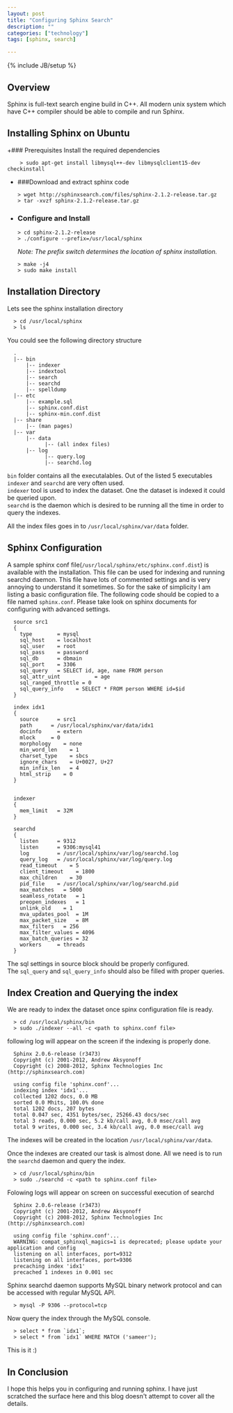 ```yaml
---
layout: post
title: "Configuring Sphinx Search"
description: ""
categories: ["technology"]
tags: [sphinx, search]

---
```


{% include JB/setup %}

## Overview
  Sphinx is full-text search engine build in C++. All modern unix system which have C++ compiler should be able to compile and run Sphinx.

## Installing Sphinx on Ubuntu

  +### Prerequisites
    Install the required dependencies

        > sudo apt-get install libmysql++-dev libmysqlclient15-dev checkinstall

  * ###Download and extract sphinx code

        > wget http://sphinxsearch.com/files/sphinx-2.1.2-release.tar.gz    
        > tar -xvzf sphinx-2.1.2-release.tar.gz

  - ### Configure and Install

        > cd sphinx-2.1.2-release
        > ./configure --prefix=/usr/local/sphinx


    _Note: The prefix switch determines the location of sphinx installation._  


        > make -j4
        > sudo make install

## Installation Directory
  Lets see the sphinx installation directory

      > cd /usr/local/sphinx
      > ls

  You could see the following directory structure

      .
      |-- bin
          |-- indexer
          |-- indextool
          |-- search
          |-- searchd 
          |-- spelldump
      |-- etc
          |-- example.sql
          |-- sphinx.conf.dist
          |-- sphinx-min.conf.dist
      |-- share
          |-- (man pages)
      |-- var
          |-- data
                |-- (all index files)
          |-- log
                |-- query.log
                |-- searchd.log

  `bin` folder contains all the executalables. Out of the listed 5 executables `indexer` and `searchd` are very often used.  
  `indexer` tool is used to index the dataset. One the dataset is indexed it could be queried upon.  
  `searchd` is the daemon which is desired to be running all the time in order to query the indexes.  

  All the index files goes in to `/usr/local/sphinx/var/data` folder.

## Sphinx Configuration 
  A sample sphinx conf file(`/usr/local/sphinx/etc/sphinx.conf.dist`) is available with the installation. This file can be used for indexing and running searchd daemon. This file have lots of commented settings and is very annoying to understand it sometimes. So for the sake of simplicity I am listing a basic configuration file. The following code should be copied to a file named `sphinx.conf`. Please take look on sphinx documents for configuring with advanced settings.

      source src1
      {
        type        = mysql
        sql_host    = localhost
        sql_user    = root
        sql_pass    = password
        sql_db      = dbmain
        sql_port    = 3306  
        sql_query   = SELECT id, age, name FROM person
        sql_attr_uint           = age
        sql_ranged_throttle = 0
        sql_query_info    = SELECT * FROM person WHERE id=$id
      }

      index idx1
      {
        source      = src1
        path      = /usr/local/sphinx/var/data/idx1
        docinfo     = extern
        mlock     = 0
        morphology    = none
        min_word_len    = 1
        charset_type    = sbcs
        ignore_chars    = U+0027, U+27
        min_infix_len   = 4
        html_strip    = 0
      }


      indexer
      {
        mem_limit   = 32M
      }

      searchd
      {
        listen      = 9312
        listen      = 9306:mysql41
        log         = /usr/local/sphinx/var/log/searchd.log
        query_log   = /usr/local/sphinx/var/log/query.log
        read_timeout    = 5
        client_timeout    = 1800
        max_children    = 30
        pid_file    = /usr/local/sphinx/var/log/searchd.pid
        max_matches   = 5000
        seamless_rotate   = 1
        preopen_indexes   = 1
        unlink_old    = 1
        mva_updates_pool  = 1M
        max_packet_size   = 8M
        max_filters   = 256
        max_filter_values = 4096
        max_batch_queries = 32
        workers     = threads 
      }

  The sql settings in source block should be properly configured.   
  The `sql_query` and `sql_query_info` should also be filled with proper queries. 

## Index Creation and Querying the index
  We are ready to index the dataset once spinx configuration file is ready.  

      > cd /usr/local/sphinx/bin
      > sudo ./indexer --all -c <path to sphinx.conf file>

  following log will appear on the screen if the indexing is properly done.

      Sphinx 2.0.6-release (r3473)
      Copyright (c) 2001-2012, Andrew Aksyonoff
      Copyright (c) 2008-2012, Sphinx Technologies Inc (http://sphinxsearch.com)

      using config file 'sphinx.conf'...
      indexing index 'idx1'...
      collected 1202 docs, 0.0 MB
      sorted 0.0 Mhits, 100.0% done
      total 1202 docs, 207 bytes
      total 0.047 sec, 4351 bytes/sec, 25266.43 docs/sec
      total 3 reads, 0.000 sec, 5.2 kb/call avg, 0.0 msec/call avg
      total 9 writes, 0.000 sec, 3.4 kb/call avg, 0.0 msec/call avg

  The indexes will be created in the location `/usr/local/sphinx/var/data`.


  Once the indexes are created our task is almost done. All we need is to run the `searchd` daemon and query the index.

      > cd /usr/local/sphinx/bin
      > sudo ./searchd -c <path to sphinx.conf file>
  Folowing logs will appear on screen on successful execution of searchd

      Sphinx 2.0.6-release (r3473)
      Copyright (c) 2001-2012, Andrew Aksyonoff
      Copyright (c) 2008-2012, Sphinx Technologies Inc (http://sphinxsearch.com)

      using config file 'sphinx.conf'...
      WARNING: compat_sphinxql_magics=1 is deprecated; please update your application and config
      listening on all interfaces, port=9312
      listening on all interfaces, port=9306
      precaching index 'idx1'
      precached 1 indexes in 0.001 sec 


  Sphinx searchd daemon supports MySQL binary network protocol and can be accessed with regular MySQL API.

      > mysql -P 9306 --protocol=tcp
      
  Now query the index through the MySQL console.

      > select * from `idx1`;
      > select * from `idx1` WHERE MATCH ('sameer');


  This is it :) 

## In Conclusion 
  I hope this helps you in configuring and running sphinx. I have just scratched the surface here and this blog doesn't attempt to cover all the details.





